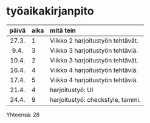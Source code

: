 ﻿# työaikakirjanpito

| päivä | aika | mitä tein  |
| :----:|:-----| :-----|
| 27.3. | 1    | Viikko 2 harjoitustyön tehtävät. |
| 9.4. | 3    | Viikko 3 harjoitustyön tehtäviä. |
| 10.4. | 2    | Viikko 3 harjoitustyön tehtävät. |
| 16.4. | 4    | Viikko 4 harjoitustyön tehtäviä. |
| 17.4. | 5    | Viikko 4 harjoitustyön tehtäviä. |
| 21.4. | 4    | harjoitustyö: UI |
| 24.4. | 9    | harjoitustyö: checkstyle, tammi. |

Yhteensä: 28
